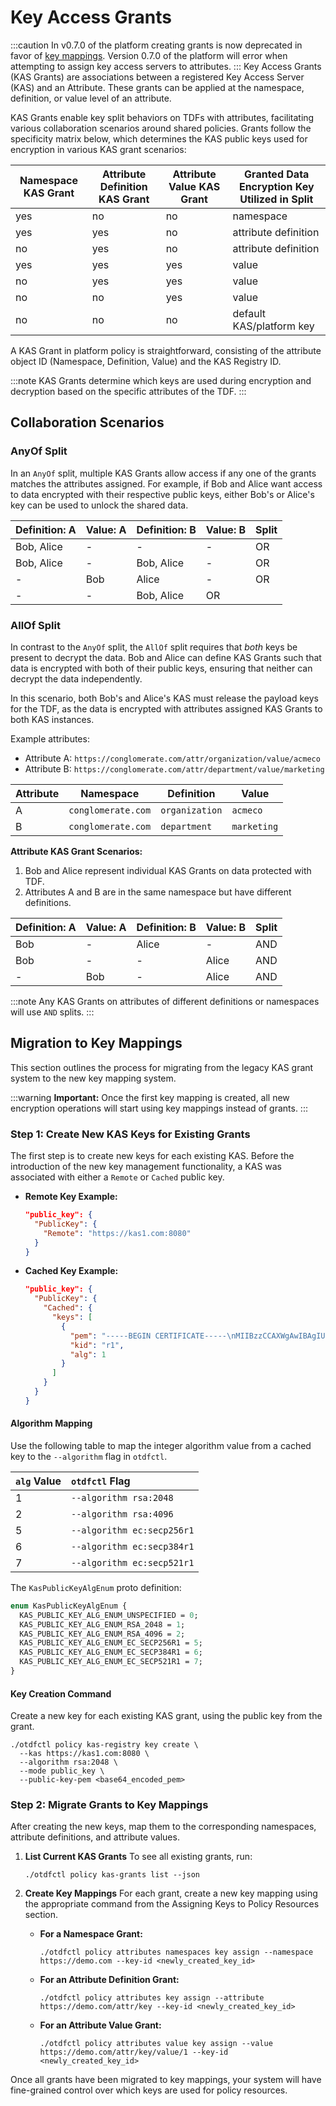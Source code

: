 # Key Access Grants

:::caution
In v0.7.0 of the platform creating grants is now deprecated in favor of
[key mappings](./keymanagement/key_mappings.md). Version 0.7.0 of the platform
will error when attempting to assign key access servers to attributes. 
:::
Key Access Grants (KAS Grants) are associations between a registered Key Access Server (KAS) and an Attribute. These grants can be applied at the namespace, definition, or value level of an attribute.

KAS Grants enable key split behaviors on TDFs with attributes, facilitating various collaboration scenarios around shared policies. Grants follow the specificity matrix below, which determines the KAS public keys used for encryption in various KAS grant scenarios:

| Namespace KAS Grant | Attribute Definition KAS Grant | Attribute Value KAS Grant | Granted Data Encryption Key Utilized in Split |
| ------------------- | ------------------------------ | ------------------------- | --------------------------------------------- |
| yes                 | no                             | no                        | namespace                                     |
| yes                 | yes                            | no                        | attribute definition                          |
| no                  | yes                            | no                        | attribute definition                          |
| yes                 | yes                            | yes                       | value                                         |
| no                  | yes                            | yes                       | value                                         |
| no                  | no                             | yes                       | value                                         |
| no                  | no                             | no                        | default KAS/platform key                      |

A KAS Grant in platform policy is straightforward, consisting of the attribute object ID (Namespace, Definition, Value) and the KAS Registry ID.

:::note
KAS Grants determine which keys are used during encryption and decryption based on the specific attributes of the TDF.
:::

## Collaboration Scenarios

### AnyOf Split

In an `AnyOf` split, multiple KAS Grants allow access if any one of the grants matches the attributes assigned. For example, if Bob and Alice want access to data encrypted with their respective public keys, either Bob's or Alice's key can be used to unlock the shared data.

| Definition: A | Value: A | Definition: B | Value: B | Split |
| ------------- | -------- | ------------- | -------- | ----- |
| Bob, Alice    | -        | -             | -        | OR    |
| Bob, Alice    | -        | Bob, Alice    | -        | OR    |
| -             | Bob      | Alice         | -        | OR    |
| -             | -        | Bob, Alice    | OR       |

### AllOf Split

In contrast to the `AnyOf` split, the `AllOf` split requires that _both_ keys be present to decrypt the data. Bob and Alice can define KAS Grants such that data is encrypted with both of their public keys, ensuring that neither can decrypt the data independently.

In this scenario, both Bob's and Alice's KAS must release the payload keys for the TDF, as the data is encrypted with attributes assigned KAS Grants to both KAS instances.

Example attributes:

- Attribute A: `https://conglomerate.com/attr/organization/value/acmeco`
- Attribute B: `https://conglomerate.com/attr/department/value/marketing`


| Attribute | Namespace          | Definition     | Value       |
| --------- | ------------------ | -------------- | ----------- |
| A         | `conglomerate.com` | `organization` | `acmeco`    |
| B         | `conglomerate.com` | `department`   | `marketing` |

**Attribute KAS Grant Scenarios:**

1. Bob and Alice represent individual KAS Grants on data protected with TDF.
2. Attributes A and B are in the same namespace but have different definitions.

| Definition: A | Value: A | Definition: B | Value: B | Split |
| ------------- | -------- | ------------- | -------- | ----- |
| Bob           | -        | Alice         | -        | AND   |
| Bob           | -        | -             | Alice    | AND   |
| -             | Bob      | -             | Alice    | AND   |

:::note
Any KAS Grants on attributes of different definitions or namespaces will use `AND` splits.
:::
## Migration to Key Mappings

This section outlines the process for migrating from the legacy KAS grant system to the new key mapping system.

:::warning
**Important:** Once the first key mapping is created, all new encryption operations will start using key mappings instead of grants.
:::

### Step 1: Create New KAS Keys for Existing Grants

The first step is to create new keys for each existing KAS. Before the introduction of the new key management functionality, a KAS was associated with either a `Remote` or `Cached` public key.

-   **Remote Key Example:**
    ```json
    "public_key": {
      "PublicKey": {
        "Remote": "https://kas1.com:8080"
      }
    }
    ```
-   **Cached Key Example:**
    ```json
    "public_key": {
      "PublicKey": {
        "Cached": {
          "keys": [
            {
              "pem": "-----BEGIN CERTIFICATE-----\nMIIBzzCCAXWgAwIBAgIUORuV3avU9AE6zsB6ZxyllHpi5d4wCgYIKoZIzj0EAwIw\nPTELMAkGA1UEBhMCdXMxCzAJBgNVBAgMAmN0MSEwHwYDVQQKDBhJbnRlcm5ldCBX\naWRnaXRzIFB0eSBMdGQwHhcNMjQwMTAyMTY1NjU2WhcNMjUwMTAxMTY1NjU2WjA9\nMQswCQYDVQQGEwJ1czELMAkGA1UECAwCY3QxITAfBgNVBAoMGEludGVybmV0IFdp\nZGdpdHMgUHR5IEx0ZDBZMBMGByqGSM49AgEGCCqGSM49AwEHA0IABLV9fCJHD/kc\nrXrUHQwAZx0Mc0dPvLjsJ/ojEtMMn0ROdeOx8ygxgcQTFFAxyCtBuadhAdm/iVHt\n8g2EMz5dO3WjUzBRMB0GA1UdDgQWBBQYNkuk+JIuRWyn+bE8sBhRw27OVTAfBgNV\nHSMEGDAWgBQYNkuk+JIuRWyn+bE8sBhRw27OVTAPBgNVHRMBAf8EBTADAQH/MAoG\nCCqGSM49BAMCA0gAMEUCIQCAB2jiYe8AY6MJ4ADPSQGE47+a3kWFLcGsJhoZbxtg\nUwIgcfIIuPfh4fbcv8cTi2BlI3k7sWPuAmIFVriI2d3Ux5Q=\n-----END CERTIFICATE-----",
              "kid": "r1",
              "alg": 1
            }
          ]
        }
      }
    }
    ```

#### Algorithm Mapping

Use the following table to map the integer algorithm value from a cached key to the `--algorithm` flag in `otdfctl`.

| `alg` Value | `otdfctl` Flag              |
| :---------- | :------------------------- |
| 1           | `--algorithm rsa:2048`     |
| 2           | `--algorithm rsa:4096`     |
| 5           | `--algorithm ec:secp256r1` |
| 6           | `--algorithm ec:secp384r1` |
| 7           | `--algorithm ec:secp521r1` |

The `KasPublicKeyAlgEnum` proto definition:
```proto
enum KasPublicKeyAlgEnum {
  KAS_PUBLIC_KEY_ALG_ENUM_UNSPECIFIED = 0;
  KAS_PUBLIC_KEY_ALG_ENUM_RSA_2048 = 1;
  KAS_PUBLIC_KEY_ALG_ENUM_RSA_4096 = 2;
  KAS_PUBLIC_KEY_ALG_ENUM_EC_SECP256R1 = 5;
  KAS_PUBLIC_KEY_ALG_ENUM_EC_SECP384R1 = 6;
  KAS_PUBLIC_KEY_ALG_ENUM_EC_SECP521R1 = 7;
}
```

#### Key Creation Command

Create a new key for each existing KAS grant, using the public key from the grant.

```shell
./otdfctl policy kas-registry key create \
  --kas https://kas1.com:8080 \
  --algorithm rsa:2048 \
  --mode public_key \
  --public-key-pem <base64_encoded_pem>
```

### Step 2: Migrate Grants to Key Mappings

After creating the new keys, map them to the corresponding namespaces, attribute definitions, and attribute values.

1.  **List Current KAS Grants**
    To see all existing grants, run:
    ```shell
    ./otdfctl policy kas-grants list --json
    ```

2.  **Create Key Mappings**
    For each grant, create a new key mapping using the appropriate command from the Assigning Keys to Policy Resources section.

    -   **For a Namespace Grant:**
        ```shell
        ./otdfctl policy attributes namespaces key assign --namespace https://demo.com --key-id <newly_created_key_id>
        ```

    -   **For an Attribute Definition Grant:**
        ```shell
        ./otdfctl policy attributes key assign --attribute https://demo.com/attr/key --key-id <newly_created_key_id>
        ```

    -   **For an Attribute Value Grant:**
        ```shell
        ./otdfctl policy attributes value key assign --value https://demo.com/attr/key/value/1 --key-id <newly_created_key_id>
        ```

Once all grants have been migrated to key mappings, your system will have fine-grained control over which keys are used for policy resources.